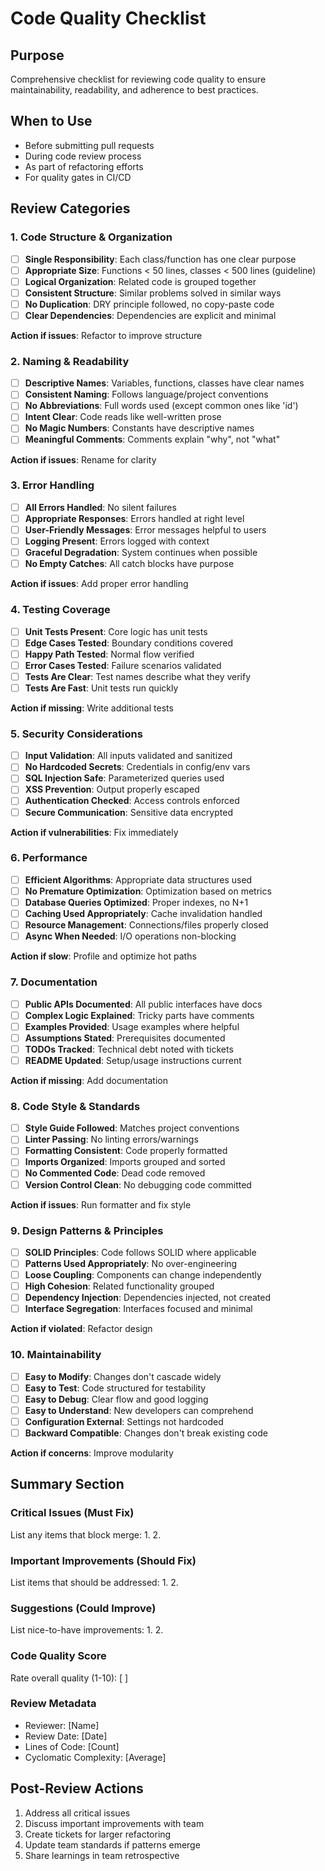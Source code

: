 # Code Quality Checklist

## Purpose

Comprehensive checklist for reviewing code quality to ensure maintainability, readability, and adherence to best practices.

## When to Use

- Before submitting pull requests
- During code review process
- As part of refactoring efforts
- For quality gates in CI/CD

## Review Categories

### 1. Code Structure & Organization

- [ ] **Single Responsibility**: Each class/function has one clear purpose
- [ ] **Appropriate Size**: Functions < 50 lines, classes < 500 lines (guideline)
- [ ] **Logical Organization**: Related code is grouped together
- [ ] **Consistent Structure**: Similar problems solved in similar ways
- [ ] **No Duplication**: DRY principle followed, no copy-paste code
- [ ] **Clear Dependencies**: Dependencies are explicit and minimal

**Action if issues**: Refactor to improve structure

### 2. Naming & Readability

- [ ] **Descriptive Names**: Variables, functions, classes have clear names
- [ ] **Consistent Naming**: Follows language/project conventions
- [ ] **No Abbreviations**: Full words used (except common ones like 'id')
- [ ] **Intent Clear**: Code reads like well-written prose
- [ ] **No Magic Numbers**: Constants have descriptive names
- [ ] **Meaningful Comments**: Comments explain "why", not "what"

**Action if issues**: Rename for clarity

### 3. Error Handling

- [ ] **All Errors Handled**: No silent failures
- [ ] **Appropriate Responses**: Errors handled at right level
- [ ] **User-Friendly Messages**: Error messages helpful to users
- [ ] **Logging Present**: Errors logged with context
- [ ] **Graceful Degradation**: System continues when possible
- [ ] **No Empty Catches**: All catch blocks have purpose

**Action if issues**: Add proper error handling

### 4. Testing Coverage

- [ ] **Unit Tests Present**: Core logic has unit tests
- [ ] **Edge Cases Tested**: Boundary conditions covered
- [ ] **Happy Path Tested**: Normal flow verified
- [ ] **Error Cases Tested**: Failure scenarios validated
- [ ] **Tests Are Clear**: Test names describe what they verify
- [ ] **Tests Are Fast**: Unit tests run quickly

**Action if missing**: Write additional tests

### 5. Security Considerations

- [ ] **Input Validation**: All inputs validated and sanitized
- [ ] **No Hardcoded Secrets**: Credentials in config/env vars
- [ ] **SQL Injection Safe**: Parameterized queries used
- [ ] **XSS Prevention**: Output properly escaped
- [ ] **Authentication Checked**: Access controls enforced
- [ ] **Secure Communication**: Sensitive data encrypted

**Action if vulnerabilities**: Fix immediately

### 6. Performance

- [ ] **Efficient Algorithms**: Appropriate data structures used
- [ ] **No Premature Optimization**: Optimization based on metrics
- [ ] **Database Queries Optimized**: Proper indexes, no N+1
- [ ] **Caching Used Appropriately**: Cache invalidation handled
- [ ] **Resource Management**: Connections/files properly closed
- [ ] **Async When Needed**: I/O operations non-blocking

**Action if slow**: Profile and optimize hot paths

### 7. Documentation

- [ ] **Public APIs Documented**: All public interfaces have docs
- [ ] **Complex Logic Explained**: Tricky parts have comments
- [ ] **Examples Provided**: Usage examples where helpful
- [ ] **Assumptions Stated**: Prerequisites documented
- [ ] **TODOs Tracked**: Technical debt noted with tickets
- [ ] **README Updated**: Setup/usage instructions current

**Action if missing**: Add documentation

### 8. Code Style & Standards

- [ ] **Style Guide Followed**: Matches project conventions
- [ ] **Linter Passing**: No linting errors/warnings
- [ ] **Formatting Consistent**: Code properly formatted
- [ ] **Imports Organized**: Imports grouped and sorted
- [ ] **No Commented Code**: Dead code removed
- [ ] **Version Control Clean**: No debugging code committed

**Action if issues**: Run formatter and fix style

### 9. Design Patterns & Principles

- [ ] **SOLID Principles**: Code follows SOLID where applicable
- [ ] **Patterns Used Appropriately**: No over-engineering
- [ ] **Loose Coupling**: Components can change independently
- [ ] **High Cohesion**: Related functionality grouped
- [ ] **Dependency Injection**: Dependencies injected, not created
- [ ] **Interface Segregation**: Interfaces focused and minimal

**Action if violated**: Refactor design

### 10. Maintainability

- [ ] **Easy to Modify**: Changes don't cascade widely
- [ ] **Easy to Test**: Code structured for testability
- [ ] **Easy to Debug**: Clear flow and good logging
- [ ] **Easy to Understand**: New developers can comprehend
- [ ] **Configuration External**: Settings not hardcoded
- [ ] **Backward Compatible**: Changes don't break existing code

**Action if concerns**: Improve modularity

## Summary Section

### Critical Issues (Must Fix)
List any items that block merge:
1. 
2. 

### Important Improvements (Should Fix)
List items that should be addressed:
1. 
2. 

### Suggestions (Could Improve)
List nice-to-have improvements:
1. 
2. 

### Code Quality Score
Rate overall quality (1-10): [ ]

### Review Metadata
- Reviewer: [Name]
- Review Date: [Date]
- Lines of Code: [Count]
- Cyclomatic Complexity: [Average]

## Post-Review Actions

1. Address all critical issues
2. Discuss important improvements with team
3. Create tickets for larger refactoring
4. Update team standards if patterns emerge
5. Share learnings in team retrospective